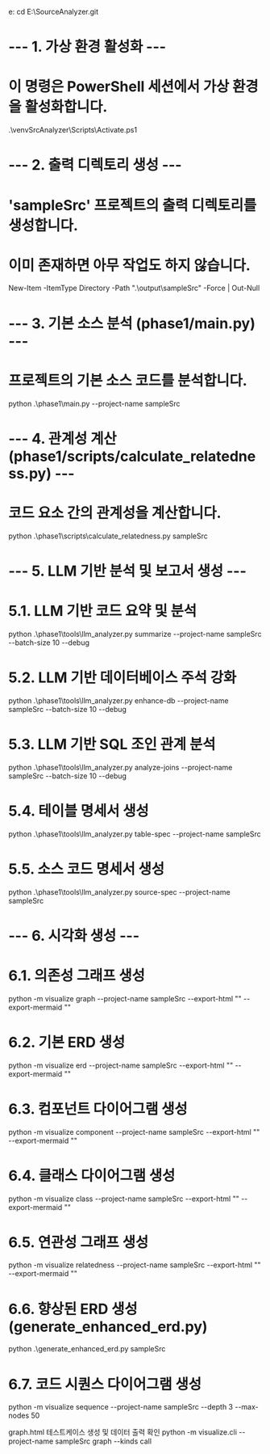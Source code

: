 e:
cd E:\SourceAnalyzer.git

# --- 1. 가상 환경 활성화 ---
# 이 명령은 PowerShell 세션에서 가상 환경을 활성화합니다.
.\venvSrcAnalyzer\Scripts\Activate.ps1

# --- 2. 출력 디렉토리 생성 ---
# 'sampleSrc' 프로젝트의 출력 디렉토리를 생성합니다.
# 이미 존재하면 아무 작업도 하지 않습니다.
New-Item -ItemType Directory -Path ".\output\sampleSrc" -Force | Out-Null

# --- 3. 기본 소스 분석 (phase1/main.py) ---
# 프로젝트의 기본 소스 코드를 분석합니다.
python .\phase1\main.py --project-name sampleSrc

# --- 4. 관계성 계산 (phase1/scripts/calculate_relatedness.py) ---
# 코드 요소 간의 관계성을 계산합니다.
python .\phase1\scripts\calculate_relatedness.py sampleSrc

# --- 5. LLM 기반 분석 및 보고서 생성 ---

# 5.1. LLM 기반 코드 요약 및 분석
python .\phase1\tools\llm_analyzer.py summarize --project-name sampleSrc --batch-size 10 --debug

# 5.2. LLM 기반 데이터베이스 주석 강화
python .\phase1\tools\llm_analyzer.py enhance-db --project-name sampleSrc --batch-size 10 --debug

# 5.3. LLM 기반 SQL 조인 관계 분석
python .\phase1\tools\llm_analyzer.py analyze-joins --project-name sampleSrc --batch-size 10 --debug

# 5.4. 테이블 명세서 생성
python .\phase1\tools\llm_analyzer.py table-spec --project-name sampleSrc 

# 5.5. 소스 코드 명세서 생성
python .\phase1\tools\llm_analyzer.py source-spec --project-name sampleSrc 

# --- 6. 시각화 생성 ---

# 6.1. 의존성 그래프 생성
python -m visualize graph --project-name sampleSrc --export-html "" --export-mermaid ""

# 6.2. 기본 ERD 생성
python -m visualize erd --project-name sampleSrc --export-html "" --export-mermaid ""

# 6.3. 컴포넌트 다이어그램 생성
python -m visualize component --project-name sampleSrc --export-html "" --export-mermaid ""

# 6.4. 클래스 다이어그램 생성
python -m visualize class --project-name sampleSrc --export-html "" --export-mermaid ""

# 6.5. 연관성 그래프 생성
python -m visualize relatedness --project-name sampleSrc --export-html "" --export-mermaid ""

# 6.6. 향상된 ERD 생성 (generate_enhanced_erd.py)
python .\generate_enhanced_erd.py sampleSrc

# 6.7. 코드 시퀀스 다이어그램 생성
python -m visualize sequence --project-name sampleSrc --depth 3 --max-nodes 50


graph.html 테스트케이스 생성 및 데이터 출력 확인
python -m visualize.cli --project-name sampleSrc graph --kinds call